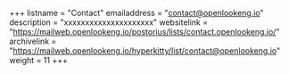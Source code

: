 +++ 
listname = "Contact" 
emailaddress = "contact@openlookeng.io" 
description = "xxxxxxxxxxxxxxxxxxxxx"
websitelink = "https://mailweb.openlookeng.io/postorius/lists/contact.openlookeng.io/" 
archivelink = "https://mailweb.openlookeng.io/hyperkitty/list/contact@openlookeng.io" 
weight = 11 
+++
